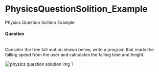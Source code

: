 # PhysicsQuestionSolition_Example
Physics Question Solition Example
#### Question
<br>
Consider the free fall motion shown below, write a program that
reads the falling speed from the user and calculates the falling time and height.
<br>


![physics question solution img 1](https://user-images.githubusercontent.com/45900778/50177731-cff96200-0313-11e9-8d9a-e5781fcc7361.png)

